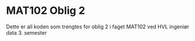 # MAT102 Oblig 2

Dette er all koden som trengtes for oblig 2 i faget MAT102 ved HVL ingeniør data 3. semester